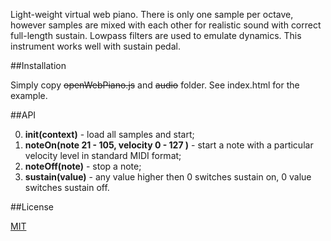 Light-weight virtual web piano. There is only one sample per octave, however samples are mixed with each other for realistic sound with correct full-length sustain. Lowpass filters are used to emulate dynamics. This instrument works well with sustain pedal.


##Installation

Simply copy ~~openWebPiano.js~~ and ~~audio~~ folder. See index.html for the example.

##API

0. **init(context)** - load all samples and start;
1. **noteOn(note 21 - 105, velocity 0 - 127 )** - start a note with a particular velocity level in standard MIDI format;
2. **noteOff(note)** - stop a note;
3. **sustain(value)** - any value higher then 0 switches sustain on, 0 value switches sustain off.

##License

[MIT](https://github.com/nishanths/license/blob/master/LICENSE)